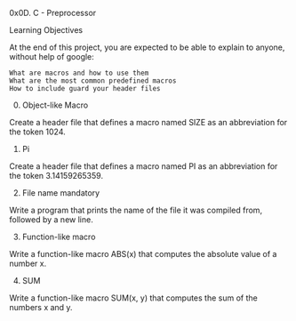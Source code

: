 0x0D. C - Preprocessor

Learning Objectives

At the end of this project, you are expected to be able to explain to anyone, without help of google:

    What are macros and how to use them
    What are the most common predefined macros
    How to include guard your header files


 0. Object-like Macro

Create a header file that defines a macro named SIZE as an abbreviation for the token 1024.


 1. Pi

Create a header file that defines a macro named PI as an abbreviation for the token 3.14159265359.


 2. File name mandatory

Write a program that prints the name of the file it was compiled from, followed by a new line.


 3. Function-like macro

Write a function-like macro ABS(x) that computes the absolute value of a number x.


 4. SUM
 
Write a function-like macro SUM(x, y) that computes the sum of the numbers x and y.